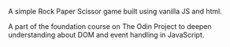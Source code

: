 A simple Rock Paper Scissor game built using vanilla JS and html. 

A part of the foundation course on The Odin Project to deepen understanding about DOM and event handling in JavaScript.
